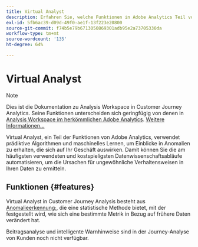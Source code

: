 ```yaml
---
title: Virtual Analyst
description: Erfahren Sie, welche Funktionen in Adobe Analytics Teil von Virtual Analyst sind.
exl-id: 5fb6ac39-d09d-49f0-ae1f-13f223e20800
source-git-commit: f74b5e79b6713050869301adb95e2a73705330da
workflow-type: tm+mt
source-wordcount: '135'
ht-degree: 64%

---
```


# Virtual Analyst

>[!NOTE]
>
>Dies ist die Dokumentation zu Analysis Workspace in Customer Journey Analytics. Seine Funktionen unterscheiden sich geringfügig von denen in [Analysis Workspace im herkömmlichen Adobe Analytics](https://experienceleague.adobe.com/docs/analytics/analyze/analysis-workspace/home.html). [Weitere Informationen...](/help/getting-started/cja-aa.md)

Virtual Analyst, ein Teil der Funktionen von Adobe Analytics, verwendet prädiktive Algorithmen und maschinelles Lernen, um Einblicke in Anomalien zu erhalten, die sich auf Ihr Geschäft auswirken. Damit können Sie die am häufigsten verwendeten und kostspieligsten Datenwissenschaftsabläufe automatisieren, um die Ursachen für ungewöhnliche Verhaltensweisen in Ihren Daten zu ermitteln.

## Funktionen {#features}

Virtual Analyst in Customer Journey Analysis besteht aus [Anomalieerkennung:](c-anomaly-detection/anomaly-detection.md), die eine statistische Methode bietet, mit der festgestellt wird, wie sich eine bestimmte Metrik in Bezug auf frühere Daten verändert hat.

Beitragsanalyse und intelligente Warnhinweise sind in der Journey-Analyse von Kunden noch nicht verfügbar.
